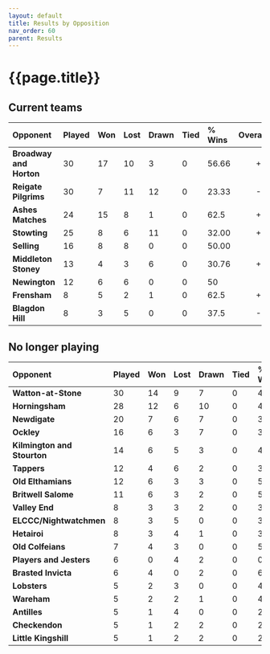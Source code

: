 ```yaml
---
layout: default
title: Results by Opposition
nav_order: 60
parent: Results
---
```


# {{page.title}}

## Current teams

| Opponent | Played | Won | Lost | Drawn | Tied | % Wins | Overall |
|:---|:---|:---|:---|:---|:---|:---|---:|
| **Broadway and Horton** | 30 | 17 | 10 | 3 | 0 | 56.66 | +7 |
| **Reigate Pilgrims** | 30 | 7 | 11 | 12 | 0 | 23.33 | -4 |
| **Ashes Matches** | 24 | 15 | 8 | 1 | 0 | 62.5 | +7 |
| **Stowting** | 25 | 8 | 6 | 11 | 0 | 32.00 | +2 |
| **Selling** | 16 | 8 | 8 | 0 | 0 | 50.00 | 0 |
| **Middleton Stoney** | 13 | 4 | 3 | 6 | 0 | 30.76 | +1 |
| **Newington** | 12 | 6 | 6 | 0 | 0 | 50 |  |
| **Frensham** | 8 | 5 | 2 | 1 | 0 | 62.5 | +3 |
| **Blagdon Hill** | 8 | 3 | 5 | 0 | 0 | 37.5 | -2 |

## No longer playing

| Opponent | Played | Won | Lost | Drawn | Tied | % Wins | Overall |
|:---|:---|:---|:---|:---|:---|:---|---:|
| **Watton-at-Stone** | 30 | 14 | 9 | 7 | 0 | 46.67 | 5 |
| **Horningsham** | 28 | 12 | 6 | 10 | 0 | 42.86 | 6 |
| **Newdigate** | 20 | 7 | 6 | 7 | 0 | 35.00 | 1 |
| **Ockley** | 16 | 6 | 3 | 7 | 0 | 37.50 | 3 |
| **Kilmington and Stourton** | 14 | 6 | 5 | 3 | 0 | 42.86 | 1 |
| **Tappers** | 12 | 4 | 6 | 2 | 0 | 33.33 | -2 |
| **Old Elthamians** | 12 | 6 | 3 | 3 | 0 | 50.00 | 3 |
| **Britwell Salome** | 11 | 6 | 3 | 2 | 0 | 54.55 | 3 |
| **Valley End** | 8 | 3 | 3 | 2 | 0 | 37.50 | 0 |
| **ELCCC/Nightwatchmen** | 8 | 3 | 5 | 0 | 0 | 37.50 | -2 |
| **Hetairoi** | 8 | 3 | 4 | 1 | 0 | 37.50 | -1 |
| **Old Colfeians** | 7 | 4 | 3 | 0 | 0 | 57.14 | 1 |
| **Players and Jesters** | 6 | 0 | 4 | 2 | 0 | 0.00 | -4 |
| **Brasted Invicta** | 6 | 4 | 0 | 2 | 0 | 66.67 | 4 |
| **Lobsters** | 5 | 2 | 3 | 0 | 0 | 40.00 | -1 |
| **Wareham** | 5 | 2 | 2 | 1 | 0 | 40.00 | 0 |
| **Antilles**| 5 | 1 | 4 | 0 | 0 | 20.00 | -3 |
| **Checkendon** | 5 | 1 | 2 | 2 | 0 | 20.00 | -1 |
| **Little Kingshill** | 5 | 1 | 2 | 2 | 0 | 20.00 | -1 |